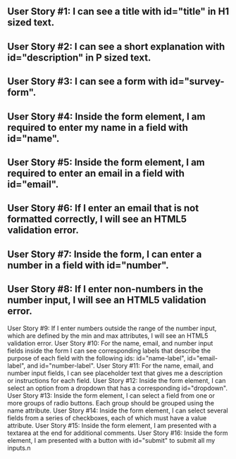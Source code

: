 User Story #1: I can see a title with id="title" in H1 sized text.
------------------------------------------------------------------
User Story #2: I can see a short explanation with id="description" in P sized text.
-----------------------------------------------------------------------------------
User Story #3: I can see a form with id="survey-form".
------------------------------------------------------
User Story #4: Inside the form element, I am required to enter my name in a field with id="name".
--------------------------------------------------------------------------------------
User Story #5: Inside the form element, I am required to enter an email in a field with id="email".
---------------------------------------------------------------------------------------------------
User Story #6: If I enter an email that is not formatted correctly, I will see an HTML5 validation error.
---------------------------------------------------------------------------------------------------------
User Story #7: Inside the form, I can enter a number in a field with id="number".
----------------------------------------------------------------------------------
User Story #8: If I enter non-numbers in the number input, I will see an HTML5 validation error.
-----------------------------------------------------------------------------------------------------
User Story #9: If I enter numbers outside the range of the number input, which are defined by the min and max attributes, I will see an HTML5 validation error.
User Story #10: For the name, email, and number input fields inside the form I can see corresponding labels that describe the purpose of each field with the following ids: id="name-label", id="email-label", and id="number-label".
User Story #11: For the name, email, and number input fields, I can see placeholder text that gives me a description or instructions for each field.
User Story #12: Inside the form element, I can select an option from a dropdown that has a corresponding id="dropdown".
User Story #13: Inside the form element, I can select a field from one or more groups of radio buttons. Each group should be grouped using the name attribute.
User Story #14: Inside the form element, I can select several fields from a series of checkboxes, each of which must have a value attribute.
User Story #15: Inside the form element, I am presented with a textarea at the end for additional comments.
User Story #16: Inside the form element, I am presented with a button with id="submit" to submit all my inputs.n
